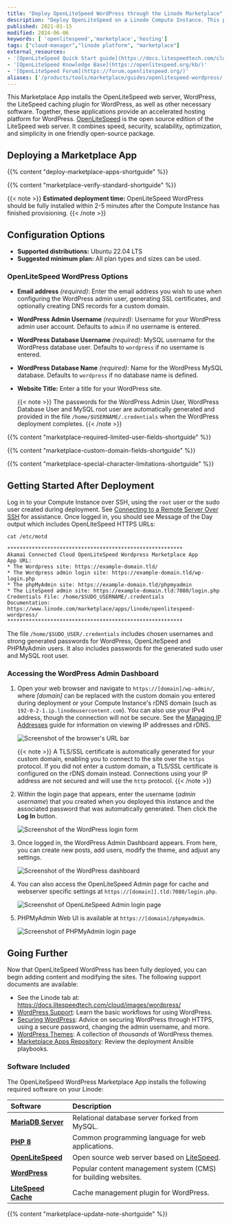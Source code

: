 ```yaml
---
title: "Deploy OpenLiteSpeed WordPress through the Linode Marketplace"
description: "Deploy OpenLiteSpeed on a Linode Compute Instance. This provides you with a high performance web server to manage your WordPress site."
published: 2021-01-15
modified: 2024-06-06
keywords: [ 'openlitespeed','marketplace','hosting']
tags: ["cloud-manager","linode platform", "marketplace"]
external_resources:
- '[OpenLiteSpeed Quick Start guide](https://docs.litespeedtech.com/cloud/images/wordpress/#quick-start)'
- '[OpenLiteSpeed Knowledge Base](https://openlitespeed.org/kb/)'
- '[OpenLiteSpeed Forum](https://forum.openlitespeed.org/)'
aliases: ['/products/tools/marketplace/guides/openlitespeed-wordpress/','/platform/marketplace/deploy-openlitespeed-with-marketplace-apps/', '/platform/one-click/deploy-openlitespeed-with-one-click-apps/','/guides/deploy-openlitespeed-with-one-click-apps/','/guides/deploy-openlitespeed-with-marketplace-apps/', '/guides/openlitespeed-marketplace-app/','/guides/openlitespeed-wordpress-marketplace-app/']
---
```


This Marketplace App installs the OpenLiteSpeed web server, WordPress, the LiteSpeed caching plugin for WordPress, as well as other necessary software. Together, these applications provide an accelerated hosting platform for WordPress. [OpenLiteSpeed](https://openlitespeed.org/) is the open source edition of the LiteSpeed web server. It combines speed, security, scalability, optimization, and simplicity in one friendly open-source package.

## Deploying a Marketplace App

{{% content "deploy-marketplace-apps-shortguide" %}}

{{% content "marketplace-verify-standard-shortguide" %}}

{{< note >}}
**Estimated deployment time:** OpenLiteSpeed WordPress should be fully installed within 2-5 minutes after the Compute Instance has finished provisioning.
{{< /note >}}

## Configuration Options

- **Supported distributions:** Ubuntu 22.04 LTS
- **Suggested minimum plan:** All plan types and sizes can be used.

### OpenLiteSpeed WordPress Options

- **Email address** *(required)*: Enter the email address you wish to use when configuring the WordPress admin user, generating SSL certificates, and optionally creating DNS records for a custom domain.
- **WordPress Admin Username** *(required)*: Username for your WordPress admin user account. Defaults to `admin` if no username is entered.
- **WordPress Database Username** *(required)*: MySQL username for the WordPress database user. Defaults to `wordpress` if no username is entered.
- **WordPress Database Name** *(required)*: Name for the WordPress MySQL database. Defaults to `wordpress` if no database name is defined.
- **Website Title:** Enter a title for your WordPress site.

    {{< note >}}
    The passwords for the WordPress Admin User, WordPress Database User and MySQL root user are automatically generated and provided in the file `/home/$USERNAME/.credentials` when the WordPress deployment completes.
    {{< /note >}}

{{% content "marketplace-required-limited-user-fields-shortguide" %}}

{{% content "marketplace-custom-domain-fields-shortguide" %}}

{{% content "marketplace-special-character-limitations-shortguide" %}}

## Getting Started After Deployment

Log in to your Compute Instance over SSH, using the `root` user or the sudo user created during deployment. See [Connecting to a Remote Server Over SSH](/docs/guides/connect-to-server-over-ssh/) for assistance. Once logged in, you should see Message of the Day output which includes OpenLiteSpeed HTTPS URLs:

```command
cat /etc/motd
```

```output
*********************************************************
Akamai Connected Cloud OpenLiteSpeed Wordpress Marketplace App
App URL:
* The Wordpress site: https://example-domain.tld/
* The Wordpress admin login site: https://example-domain.tld/wp-login.php
* The phpMyAdmin site: https://example-domain.tld/phpmyadmin
* The LiteSpeed admin site: https://example-domain.tld:7080/login.php
Credentials File: /home/$SUDO_USERNAME/.credentials
Documentation: https://www.linode.com/marketplace/apps/linode/openlitespeed-wordpress/
*********************************************************
```

The file `/home/$SUDO_USER/.credentials` includes chosen usernames and strong generated passwords for WordPress, OpenLiteSpeed and PHPMyAdmin users. It also includes passwords for the generated sudo user and MySQL root user.

### Accessing the WordPress Admin Dashboard

1.  Open your web browser and navigate to `https://[domain]/wp-admin/`, where *[domain]* can be replaced with the custom domain you entered during deployment or your Compute Instance's rDNS domain (such as `192-0-2-1.ip.linodeusercontent.com`). You can also use your IPv4 address, though the connection will not be secure. See the [Managing IP Addresses](/docs/products/compute/compute-instances/guides/manage-ip-addresses/) guide for information on viewing IP addresses and rDNS.

    ![Screenshot of the browser's URL bar](wordpress-browser-url.png)

    {{< note >}}
    A TLS/SSL certificate is automatically generated for your custom domain, enabling you to connect to the site over the `https` protocol. If you did not enter a custom domain, a TLS/SSL certificate is configured on the rDNS domain instead. Connections using your IP address are not secured and will use the `http` protocol.
    {{< /note >}}

1.  Within the login page that appears, enter the username (*admin username*) that you created when you deployed this instance and the associated password that was automatically generated. Then click the **Log In** button.

    ![Screenshot of the WordPress login form](wordpress-login.png)

1.  Once logged in, the WordPress Admin Dashboard appears. From here, you can create new posts, add users, modify the theme, and adjust any settings.

    ![Screenshot of the WordPress dashboard](wordpress-admin.png)

1.  You can also access the OpenLiteSpeed Admin page for cache and webserver specific settings at `https://[domain]].tld:7080/login.php`.

    ![Screenshot of OpenLiteSpeed Admin login page](openlitespeed_login_page.jpg)

1.  PHPMyAdmin Web UI is available at `https://[domain]/phpmyadmin`.

    ![Screenshot of PHPMyAdmin login page](phpmyadmin_login_page.jpg)

## Going Further

Now that OpenLiteSpeed WordPress has been fully deployed, you can begin adding content and modifying the sites. The following support documents are available:

- See the Linode tab at: https://docs.litespeedtech.com/cloud/images/wordpress/
- [WordPress Support](https://wordpress.org/support/): Learn the basic workflows for using WordPress.
- [Securing WordPress](/docs/guides/how-to-secure-wordpress/): Advice on securing WordPress through HTTPS, using a secure password, changing the admin username, and more.
- [WordPress Themes](https://wordpress.org/themes/#): A collection of *thousands* of WordPress themes.
- [Marketplace Apps Repository](https://github.com/akamai-compute-marketplace/marketplace-apps): Review the deployment Ansible playbooks.

### Software Included

The OpenLiteSpeed WordPress Marketplace App installs the following required software on your Linode:

| **Software** | **Description** |
|:--------------|:------------|
| [**MariaDB Server**](https://www.mysql.com/) | Relational database server forked from MySQL. |
| [**PHP 8**](https://www.php.net/) | Common programming language for web applications. |
| [**OpenLiteSpeed**](https://openlitespeed.org/) | Open source web server based on [LiteSpeed](https://www.litespeedtech.com/products/litespeed-web-server). |
| [**WordPress**](https://wordpress.org/) | Popular content management system (CMS) for building websites. |
| [**LiteSpeed Cache**](https://www.litespeedtech.com/products/cache-plugins/wordpress-acceleration) | Cache management plugin for WordPress. |

{{% content "marketplace-update-note-shortguide" %}}
